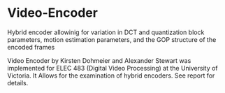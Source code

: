 Video-Encoder
=============

Hybrid encoder allowinig for variation in DCT and quantization block parameters, motion estimation parameters, and the GOP structure of the encoded frames

Video Encoder by Kirsten Dohmeier and Alexander Stewart was implemented for ELEC 483 (Digital Video Processing) at the University of Victoria. It Allows for the examination of hybrid encoders. See report for details.
